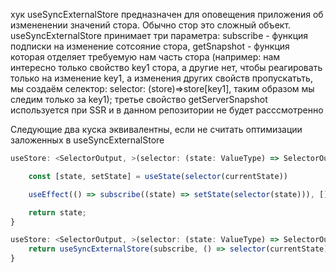 хук useSyncExternalStore предназначен для оповещения приложения об измененении значений стора. Обычно стор это сложный
объект. useSyncExternalStore принимает три параметра: subscribe - функция подписки на изменение сотсояние стора,
getSnapshot - функция которая отделяет требуемую нам часть стора (например: нам интересно только свойство key1 стора, а
другие нет, чтобы реагировать только на изменение key1, а изменения других свойств пропускатьть, мы создаём селектор:
selector: (store)=>store[key1], таким образом мы следим только за key1); третье свойство getServerSnapshot используется
при SSR и в данном репозитории не будет расссмотренно

Следующие два куска эквивалентны, если не считать оптимизации заложенных в useSyncExternalStore

```typescript jsx
useStore: <SelectorOutput, >(selector: (state: ValueType) => SelectorOutput) => {

    const [state, setState] = useState(selector(currentState))

    useEffect(() => subscribe((state) => setState(selector(state))), [])

    return state;
}

```

```typescript jsx
useStore: <SelectorOutput, >(selector: (state: ValueType) => SelectorOutput) => {
    return useSyncExternalStore(subscribe, () => selector(currentState));
}
```